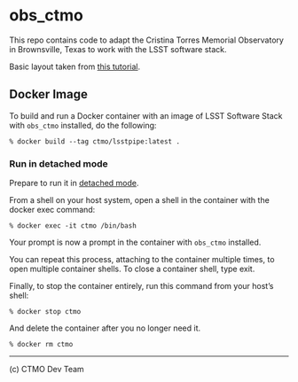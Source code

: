 # obs_ctmo

This repo contains code to adapt the Cristina Torres Memorial Observatory in
Brownsville, Texas to work with the LSST software stack.

Basic layout taken from [this tutorial](https://lsstcamdocs.readthedocs.io/en/latest/intro.html).

## Docker Image

To build and run a Docker container with an image of LSST Software Stack with `obs_ctmo` installed, do the following:

    % docker build --tag ctmo/lsstpipe:latest .

### Run in detached mode

Prepare to run it in [detached mode](https://pipelines.lsst.io/install/docker.html).

From a shell on your host system, open a shell in the container with the docker exec command:

    % docker exec -it ctmo /bin/bash

Your prompt is now a prompt in the container with `obs_ctmo` installed.

You can repeat this process, attaching to the container multiple times, to open multiple container shells.
To close a container shell, type exit.

Finally, to stop the container entirely, run this command from your host’s shell:

    % docker stop ctmo

And delete the container after you no longer need it.

    % docker rm ctmo

---

(c) CTMO Dev Team
